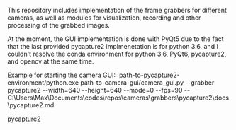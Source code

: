 This repository includes implementation of the frame grabbers for different cameras, as well as modules for visualization, recording and other processing of the grabbed images.

At the moment, the GUI implementation is done with PyQt5 due to the fact that the last provided pycapture2 implmenetation is for python 3.6, and I couldn't resolve the conda environment for python 3.6, PyQt6, pycapture2, and opencv at the same time.


Example for starting the camera GUI:
`path-to-pycapture2-environment/python.exe path-to-camera-gui/camera_gui.py --grabber pycapture2 --width=640 --height=640 --mode=0 --fps=90 --C:\Users\Max\Documents\codes\repos\cameras\grabbers\pycapture2\docs\pycapture2.md

[pycapture2](C:\Users\Max\Documents\codes\repos\cameras\grabbers\pycapture2\docs\pycapture2.md)

